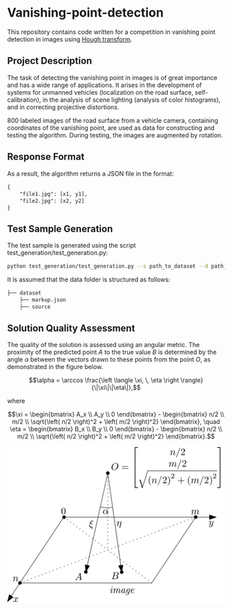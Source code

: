 # Vanishing-point-detection

This repository contains code written for a competition in vanishing point detection in images using [Hough transform](https://en.wikipedia.org/wiki/Hough_transform).

## Project Description

The task of detecting the vanishing point in images is of great importance and has a wide range of applications. It arises in the development of systems for unmanned vehicles (localization on the road surface, self-calibration), in the analysis of scene lighting (analysis of color histograms), and in correcting projective distortions.

800 labeled images of the road surface from a vehicle camera, containing coordinates of the vanishing point, are used as data for constructing and testing the algorithm. During testing, the images are augmented by rotation.

## Response Format

As a result, the algorithm returns a JSON file in the format:
```
{
    "file1.jpg": [x1, y1], 
    "file2.jpg": [x2, y2]
}
```

## Test Sample Generation

The test sample is generated using the script test_generation/test_generation.py:

```bash
python test_generation/test_generation.py --s path_to_dataset --d path_to_save_new_dataset --num num_of_imgs_to_generate --seed seed
```

It is assumed that the data folder is structured as follows:

```
├── dataset
    ├── markup.json
    ├── source
```

## Solution Quality Assessment

The quality of the solution is assessed using an angular metric. The proximity of the predicted point $A$ to the true value $B$ is determined by the angle $\alpha$ between the vectors drawn to these points from the point $O$, as demonstrated in the figure below.


$$\alpha = \arccos \frac{\left \langle \xi, \, \eta \right \rangle}{\|\xi\|\|\eta\|},$$

where

```math
\xi = 
\begin{bmatrix} 
A_x \\ 
A_y \\ 
0 
\end{bmatrix} 
- 
\begin{bmatrix} n/2 \\ 
m/2 \\ 
\sqrt{\left( n/2 \right)^2 + \left( m/2 \right)^2} 
\end{bmatrix}, \quad
\eta = 
\begin{bmatrix} 
B_x \\ 
B_y \\ 
0
\end{bmatrix}
-
\begin{bmatrix} 
n/2 \\ 
m/2 \\ 
\sqrt{\left( n/2 \right)^2 + \left( m/2 \right)^2}
\end{bmatrix}.
```

![Metrics](metrics.png)